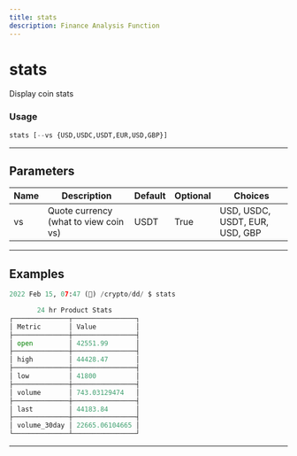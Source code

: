 ```yaml
---
title: stats
description: Finance Analysis Function
---
```


# stats

Display coin stats

### Usage

```python
stats [--vs {USD,USDC,USDT,EUR,USD,GBP}]
```

---

## Parameters

| Name | Description | Default | Optional | Choices |
| ---- | ----------- | ------- | -------- | ------- |
| vs | Quote currency (what to view coin vs) | USDT | True | USD, USDC, USDT, EUR, USD, GBP |


---

## Examples

```python
2022 Feb 15, 07:47 (🦋) /crypto/dd/ $ stats

       24 hr Product Stats
┌──────────────┬────────────────┐
│ Metric       │ Value          │
├──────────────┼────────────────┤
│ open         │ 42551.99       │
├──────────────┼────────────────┤
│ high         │ 44428.47       │
├──────────────┼────────────────┤
│ low          │ 41800          │
├──────────────┼────────────────┤
│ volume       │ 743.03129474   │
├──────────────┼────────────────┤
│ last         │ 44183.84       │
├──────────────┼────────────────┤
│ volume_30day │ 22665.06104665 │
└──────────────┴────────────────┘
```
---
